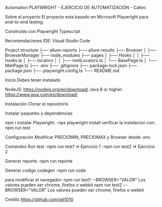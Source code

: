 Automation PLAYWRIGHT - EJERCICIO DE AUTOMATIZACIÓN - Caltec

Sobre el proyecto
El proyecto esta basado en Microsoft Playwright para end-to-end testing. 

Construido con
Playwright
Typescript

Recomendaciones
IDE:
Visual Studio Code

Project structure
├── allure-reports
├── allure-results
├── Browser
│   ├── BrowserManager
├── node_modules
├── pages
│   ├── Hooks
│   │   ├── hooks.ts
│   ├── locators
│   │   ├── meliLocators.ts
│   └── BasePage.ts
│   └── MeliPage.ts
├── .env
├── .gitignore
├── package-lock.json
├── package.json
├── playwright.config.ts
└── README.md

Inicio
Debes tener instalado

NodeJS:
  https://nodejs.org/en/download/
Java 8 or higher:
  https://www.java.com/es/download/

Instalación
Clonar el repositorio

Instalar paquetes y dependencias

npm i
instalar Playwright:
 -npx playwright install
verificar la instalacion con:
npm run test

Configuración
Modificar PRECIOMIN, PRECIOMAX y Browser desde .env

Comandos
Run test
 -npm run test1 => Ejercicio 1
 -npm run test2 => Ejercicio 2

Generar reporte
 -npm run reporte

Generar codigo codegen
 -npm run code

para modificar el navegador:
npm run test1 --BROWSER="VALOR" Los valores pueden ser chrome, firefox o webkit
npm run test2 --BROWSER="VALOR" Los valores pueden ser chrome, firefox o webkit


Credits
    https://github.com/gili1010
